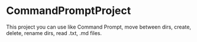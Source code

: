 # CommandPromptProject


This project you can use like Command Prompt, move between dirs, create, delete, rename dirs, read .txt, .md files.
